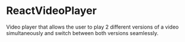 # ReactVideoPlayer
Video player that allows the user to play 2 different versions of a video simultaneously and switch between both versions seamlessly.
